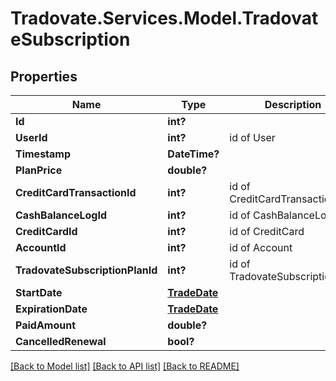 # Tradovate.Services.Model.TradovateSubscription
## Properties

Name | Type | Description | Notes
------------ | ------------- | ------------- | -------------
**Id** | **int?** |  | [optional] 
**UserId** | **int?** | id of User | 
**Timestamp** | **DateTime?** |  | 
**PlanPrice** | **double?** |  | 
**CreditCardTransactionId** | **int?** | id of CreditCardTransaction | [optional] 
**CashBalanceLogId** | **int?** | id of CashBalanceLog | [optional] 
**CreditCardId** | **int?** | id of CreditCard | [optional] 
**AccountId** | **int?** | id of Account | [optional] 
**TradovateSubscriptionPlanId** | **int?** | id of TradovateSubscriptionPlan | 
**StartDate** | [**TradeDate**](TradeDate.md) |  | 
**ExpirationDate** | [**TradeDate**](TradeDate.md) |  | 
**PaidAmount** | **double?** |  | 
**CancelledRenewal** | **bool?** |  | [optional] 

[[Back to Model list]](../README.md#documentation-for-models) [[Back to API list]](../README.md#documentation-for-api-endpoints) [[Back to README]](../README.md)

